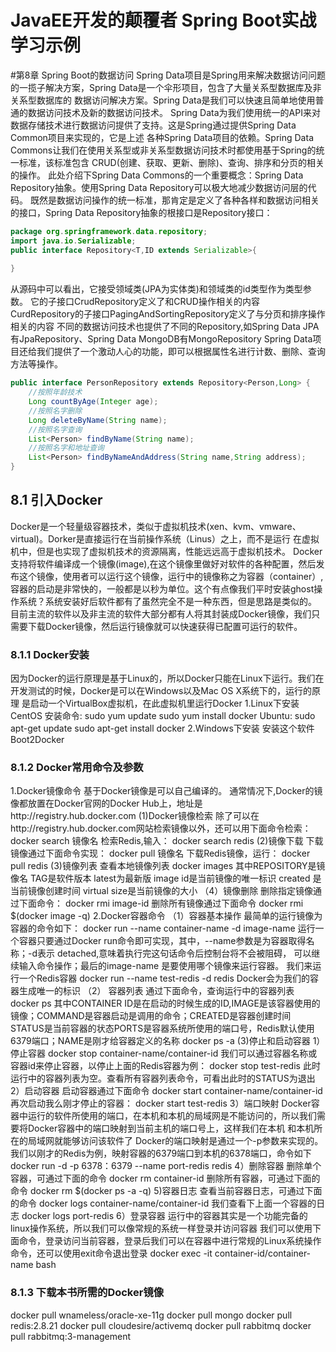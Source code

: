 # JavaEE开发的颠覆者 Spring Boot实战学习示例

#第8章 Spring Boot的数据访问
Spring Data项目是Spring用来解决数据访问问题的一揽子解决方案，Spring Data是一个伞形项目，包含了大量关系型数据库及非关系型数据库的
数据访问解决方案。Spring Data是我们可以快速且简单地使用普通的数据访问技术及新的数据访问技术。
Spring Data为我们使用统一的API来对数据存储技术进行数据访问提供了支持。这是Spring通过提供Spring Data Common项目来实现的，它是上述
各种Spring Data项目的依赖。Spring Data Commons让我们在使用关系型或非关系型数据访问技术时都使用基于Spring的统一标准，该标准包含
CRUD(创建、获取、更新、删除)、查询、排序和分页的相关的操作。
此处介绍下Spring Data Commons的一个重要概念：Spring Data Repository抽象。使用Spring Data Repository可以极大地减少数据访问层的代码。
既然是数据访问操作的统一标准，那肯定是定义了各种各样和数据访问相关的接口，Spring Data Repository抽象的根接口是Repository接口：
```java
package org.springframework.data.repository;
import java.io.Serializable;
public interface Repository<T,ID extends Serializable>{
    
}
```
从源码中可以看出，它接受领域类(JPA为实体类)和领域类的id类型作为类型参数。
它的子接口CrudRepository定义了和CRUD操作相关的内容
CurdRepository的子接口PagingAndSortingRepository定义了与分页和排序操作相关的内容
不同的数据访问技术也提供了不同的Repository,如Spring Data JPA有JpaRepository、Spring Data MongoDB有MongoRepository
Spring Data项目还给我们提供了一个激动人心的功能，即可以根据属性名进行计数、删除、查询方法等操作。
```java
public interface PersonRepository extends Repository<Person,Long> {
    //按照年龄技术
    Long countByAge(Integer age);
    //按照名字删除
    Long deleteByName(String name);
    //按照名字查询
    List<Person> findByName(String name);
    //按照名字和地址查询
    List<Person> findByNameAndAddress(String name,String address);
}
```

## 8.1 引入Docker
Docker是一个轻量级容器技术，类似于虚拟机技术(xen、kvm、vmware、virtual)。Dorker是直接运行在当前操作系统（Linus）之上，而不是运行
在虚拟机中，但是也实现了虚拟机技术的资源隔离，性能远远高于虚拟机技术。
Docker支持将软件编译成一个镜像(image),在这个镜像里做好对软件的各种配置，然后发布这个镜像，使用者可以运行这个镜像，运行中的镜像称之为容器（container）,
容器的启动是非常快的，一般都是以秒为单位。这个有点像我们平时安装ghost操作系统？系统安装好后软件都有了虽然完全不是一种东西，但是思路是类似的。
目前主流的软件以及非主流的软件大部分都有人将其封装成Docker镜像，我们只需要下载Docker镜像，然后运行镜像就可以快速获得已配置可运行的软件。
### 8.1.1 Docker安装
因为Docker的运行原理是基于Linux的，所以Docker只能在Linux下运行。我们在开发测试的时候，Docker是可以在Windows以及Mac OS X系统下的，运行的原理
是启动一个VirtualBox虚拟机，在此虚拟机里运行Docker
1.Linux下安装
CentOS 安装命令:
sudo yum update
sudo yum install docker
Ubuntu:
sudo apt-get update
sudo apt-get install docker
2.Windows下安装
安装这个软件Boot2Docker
### 8.1.2 Docker常用命令及参数
1.Docker镜像命令
基于Docker镜像是可以自己编译的。
通常情况下,Docker的镜像都放置在Docker官网的Docker Hub上，地址是http://registry.hub.docker.com
(1)Docker镜像检索
除了可以在http://registry.hub.docker.com网站检索镜像以外，还可以用下面命令检索：
docker search 镜像名
检索Redis,输入：
docker search redis
(2)镜像下载
下载镜像通过下面命令实现：
docker pull 镜像名
下载Redis镜像，运行：
docker pull redis
(3)镜像列表
查看本地镜像列表
docker images
其中REPOSITORY是镜像名
TAG是软件版本
latest为最新版
image id是当前镜像的唯一标识
created 是当前镜像创建时间
virtual size是当前镜像的大小
（4）镜像删除
删除指定镜像通过下面命令：
docker rmi image-id
删除所有镜像通过下面命令
docker rmi $(docker image -q)
2.Docker容器命令
（1）容器基本操作
最简单的运行镜像为容器的命令如下：
docker run --name container-name -d image-name
运行一个容器只要通过Docker run命令即可实现，其中，--name参数是为容器取得名称；-d表示 detached,意味着执行完这句话命令后控制台将不会被阻碍，
可以继续输入命令操作；最后的image-name 是要使用哪个镜像来运行容器。
我们来运行一个Redis容器
docker run --name test-redis -d redis
Docker会为我们的容器生成唯一的标识
（2）
容器列表
通过下面命令，查询运行中的容器列表
docker ps
其中CONTAINER ID是在启动的时候生成的ID,IMAGE是该容器使用的镜像；COMMAND是容器启动是调用的命令；CREATED是容器创建时间
STATUS是当前容器的状态PORTS是容器系统所使用的端口号，Redis默认使用6379端口；NAME是刚才给容器定义的名称
docker ps -a
(3)停止和启动容器
1）停止容器
docker stop container-name/container-id
我们可以通过容器名称或容器id来停止容器，以停止上面的Redis容器为例：
docker stop test-redis
此时运行中的容器列表为空。查看所有容器列表命令，可看出此时的STATUS为退出
2）启动容器
启动容器通过下面命令
docker start container-name/container-id
再次启动我么刚才停止的容器：
docker start test-redis
3）端口映射
Docker容器中运行的软件所使用的端口，在本机和本机的局域网是不能访问的，所以我们需要将Docker容器中的端口映射到当前主机的端口号上，这样我们在本机
和本机所在的局域网就能够访问该软件了
Docker的端口映射是通过一个-p参数来实现的。我们以刚才的Redis为例，映射容器的6379端口到本机的6378端口，命令如下
docker run -d -p 6378：6379 --name port-redis redis
4）删除容器
删除单个容器，可通过下面的命令
docker rm container-id
删除所有容器，可通过下面的命令
docker rm $(docker ps -a -q)
5)容器日志
查看当前容器日志，可通过下面的命令
docker logs container-name/container-id
我们查看下上面一个容器的日志
docker logs port-redis
6）登录容器
运行中的容器其实是一个功能完备的linux操作系统，所以我们可以像常规的系统一样登录并访问容器
我们可以使用下面命令，登录访问当前容器，登录后我们可以在容器中进行常规的Linux系统操作命令，还可以使用exit命令退出登录
docker exec -it container-id/container-name bash
### 8.1.3 下载本书所需的Docker镜像
docker pull wnameless/oracle-xe-11g
docker pull mongo
docker pull redis:2.8.21
docker pull cloudesire/activemq
docker pull rabbitmq
docker pull rabbitmq:3-management





























